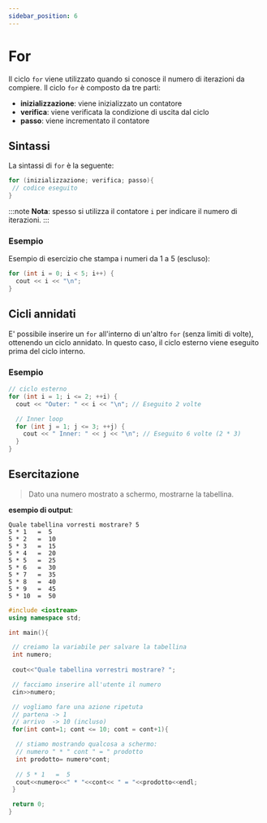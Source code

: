 ```yaml
---
sidebar_position: 6
---
```


# For

Il ciclo `for` viene utilizzato quando si conosce il numero di iterazioni da compiere. Il ciclo `for` è composto da tre parti:

- **inizializzazione**: viene inizializzato un contatore
- **verifica**: viene verificata la condizione di uscita dal ciclo
- **passo**: viene incrementato il contatore

## Sintassi

La sintassi di `for` è la seguente:

```cpp
for (inizializzazione; verifica; passo){
 // codice eseguito
}
```

:::note
**Nota**: spesso si utilizza il contatore `i` per indicare il numero di iterazioni.
:::

### Esempio

Esempio di esercizio che stampa i numeri da 1 a 5 (escluso):

```cpp
for (int i = 0; i < 5; i++) {
  cout << i << "\n";
}
```

## Cicli annidati

E' possibile inserire un `for` all'interno di un'altro `for` (senza limiti di volte), ottenendo un ciclo annidato. In questo caso, il ciclo esterno viene eseguito prima del ciclo interno.

### Esempio

```cpp
// ciclo esterno
for (int i = 1; i <= 2; ++i) {
  cout << "Outer: " << i << "\n"; // Eseguito 2 volte

  // Inner loop
  for (int j = 1; j <= 3; ++j) {
    cout << " Inner: " << j << "\n"; // Eseguito 6 volte (2 * 3)
  }
}
```

## Esercitazione

> Dato una numero mostrato a schermo, mostrarne la tabellina.

**esempio di output**:

```text
Quale tabellina vorresti mostrare? 5
5 * 1   =  5
5 * 2   =  10
5 * 3   =  15
5 * 4   =  20
5 * 5   =  25
5 * 6   =  30
5 * 7   =  35
5 * 8   =  40
5 * 9   =  45
5 * 10  =  50
```

```cpp
#include <iostream>
using namespace std;

int main(){

 // creiamo la variabile per salvare la tabellina
 int numero;
 
 cout<<"Quale tabellina vorrestri mostrare? ";

 // facciamo inserire all'utente il numero
 cin>>numero;

 // vogliamo fare una azione ripetuta
 // partena -> 1
 // arrivo  -> 10 (incluso)
 for(int cont=1; cont <= 10; cont = cont+1){

  // stiamo mostrando qualcosa a schermo:
  // numero " * " cont " = " prodotto
  int prodotto= numero*cont;
  
  // 5 * 1   =  5
  cout<<numero<<" * "<<cont<< " = "<<prodotto<<endl;
 }

 return 0;
}
```
